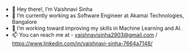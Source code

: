 - 👋 Hey there!, I’m Vaishnavi Sinha
- 👀 I’m currently working as Software Engineer at Akamai Technologies, Bangalore
- 🌱 I’m working toward improving my skills in Machine Learning and AI.
- 📫 You can reach me at - vaishnavisinha2903@gmail.com / https://www.linkedin.com/in/vaishnavi-sinha-7664a7148/

<!---
followCode/followCode is a ✨ special ✨ repository because its `README.md` (this file) appears on your GitHub profile.
You can click the Preview link to take a look at your changes.
--->
